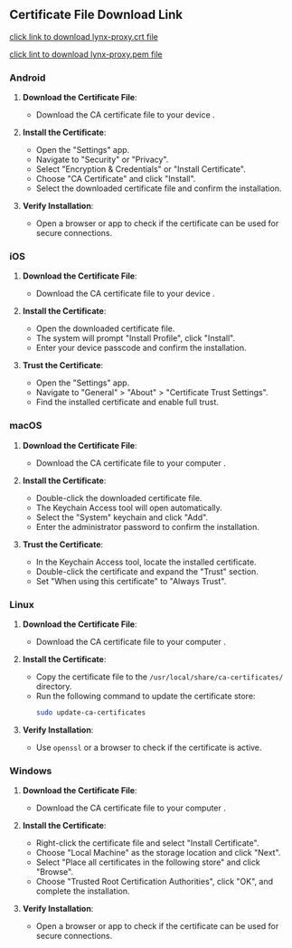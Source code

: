 ## Certificate File Download Link

[click link to download lynx-proxy.crt file](/__self_service_path__/certificate?type=crt)

[click lint to download lynx-proxy.pem file](/__self_service_path__/certificate?type=pem)

### Android

1. **Download the Certificate File**:

   - Download the CA certificate file to your device .

2. **Install the Certificate**:

   - Open the "Settings" app.
   - Navigate to "Security" or "Privacy".
   - Select "Encryption & Credentials" or "Install Certificate".
   - Choose "CA Certificate" and click "Install".
   - Select the downloaded certificate file and confirm the installation.

3. **Verify Installation**:
   - Open a browser or app to check if the certificate can be used for secure connections.

### iOS

1. **Download the Certificate File**:

   - Download the CA certificate file to your device .

2. **Install the Certificate**:

   - Open the downloaded certificate file.
   - The system will prompt "Install Profile", click "Install".
   - Enter your device passcode and confirm the installation.

3. **Trust the Certificate**:
   - Open the "Settings" app.
   - Navigate to "General" > "About" > "Certificate Trust Settings".
   - Find the installed certificate and enable full trust.

### macOS

1. **Download the Certificate File**:

   - Download the CA certificate file to your computer .

2. **Install the Certificate**:

   - Double-click the downloaded certificate file.
   - The Keychain Access tool will open automatically.
   - Select the "System" keychain and click "Add".
   - Enter the administrator password to confirm the installation.

3. **Trust the Certificate**:
   - In the Keychain Access tool, locate the installed certificate.
   - Double-click the certificate and expand the "Trust" section.
   - Set "When using this certificate" to "Always Trust".

### Linux

1. **Download the Certificate File**:

   - Download the CA certificate file to your computer .

2. **Install the Certificate**:

   - Copy the certificate file to the `/usr/local/share/ca-certificates/` directory.
   - Run the following command to update the certificate store:
     ```bash
     sudo update-ca-certificates
     ```

3. **Verify Installation**:
   - Use `openssl` or a browser to check if the certificate is active.

### Windows

1. **Download the Certificate File**:

   - Download the CA certificate file to your computer .

2. **Install the Certificate**:

   - Right-click the certificate file and select "Install Certificate".
   - Choose "Local Machine" as the storage location and click "Next".
   - Select "Place all certificates in the following store" and click "Browse".
   - Choose "Trusted Root Certification Authorities", click "OK", and complete the installation.

3. **Verify Installation**:
   - Open a browser or app to check if the certificate can be used for secure connections.
